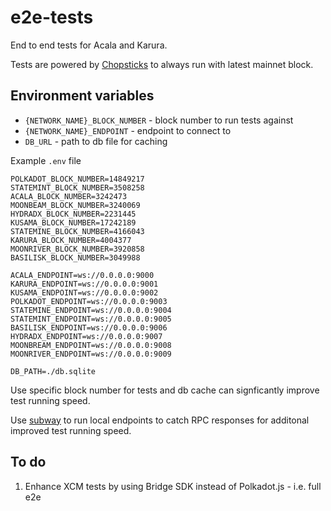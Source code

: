 # e2e-tests

End to end tests for Acala and Karura.

Tests are powered by [Chopsticks](http://github.com/AcalaNetwork/chopsticks) to always run with latest mainnet block.

## Environment variables

- `{NETWORK_NAME}_BLOCK_NUMBER` - block number to run tests against
- `{NETWORK_NAME}_ENDPOINT` - endpoint to connect to
- `DB_URL` - path to db file for caching

Example `.env` file

```
POLKADOT_BLOCK_NUMBER=14849217
STATEMINT_BLOCK_NUMBER=3508258
ACALA_BLOCK_NUMBER=3242473
MOONBEAM_BLOCK_NUMBER=3240069
HYDRADX_BLOCK_NUMBER=2231445
KUSAMA_BLOCK_NUMBER=17242189
STATEMINE_BLOCK_NUMBER=4166043
KARURA_BLOCK_NUMBER=4004377
MOONRIVER_BLOCK_NUMBER=3920858
BASILISK_BLOCK_NUMBER=3049988

ACALA_ENDPOINT=ws://0.0.0.0:9000
KARURA_ENDPOINT=ws://0.0.0.0:9001
KUSAMA_ENDPOINT=ws://0.0.0.0:9002
POLKADOT_ENDPOINT=ws://0.0.0.0:9003
STATEMINE_ENDPOINT=ws://0.0.0.0:9004
STATEMINT_ENDPOINT=ws://0.0.0.0:9005
BASILISK_ENDPOINT=ws://0.0.0.0:9006
HYDRADX_ENDPOINT=ws://0.0.0.0:9007
MOONBREAM_ENDPOINT=ws://0.0.0.0:9008
MOONRIVER_ENDPOINT=ws://0.0.0.0:9009

DB_PATH=./db.sqlite
```

Use specific block number for tests and db cache can signficantly improve test running speed.

Use [subway](http://github.com/AcalaNetwork/subway) to run local endpoints to catch RPC responses for additonal improved test running speed.

## To do
1. Enhance XCM tests by using Bridge SDK instead of Polkadot.js - i.e. full e2e
